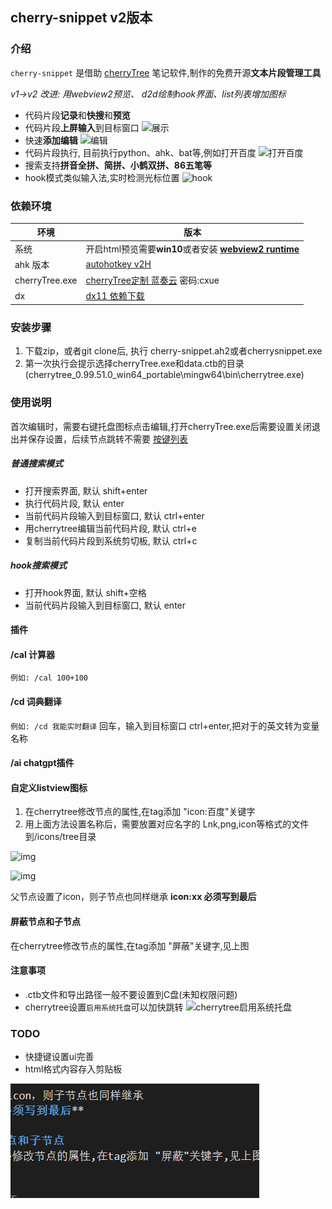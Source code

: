 ## cherry-snippet v2版本

### 介绍
`cherry-snippet` 是借助 [cherryTree](https://www.giuspen.com/cherrytree/) 笔记软件,制作的免费开源**文本片段管理工具**

*v1->v2 改进: 用webview2预览、 d2d绘制hook界面、list列表增加图标*

* 代码片段**记录**和**快搜**和**预览**
* 代码片段**上屏输入**到目标窗口
![展示](./picture/sample.gif)
* 快速**添加编辑**
![编辑](./picture/edit.gif)
* 代码片段执行, 目前执行python、ahk、bat等,例如打开百度
![打开百度](./picture/open_baidu.gif)
* 搜索支持**拼音全拼、简拼、小鹤双拼、86五笔等**
* hook模式类似输入法,实时检测光标位置
![hook](./picture/HOOK.gif)

### 依赖环境
|环境|版本|
|-|-|
|系统|开启html预览需要**win10**或者安装 **[webview2 runtime](https://msedge.sf.dl.delivery.mp.microsoft.com/filestreamingservice/files/3c9f7ac6-fb0a-4eb7-b1fd-44c57613a3f5/MicrosoftEdgeWebView2RuntimeInstallerX64.exe)**|
|ahk 版本| [autohotkey v2H](https://github.com/thqby/AutoHotkey_H/releases)|
|cherryTree.exe|[cherryTree定制 蓝奏云](https://wwob.lanzoum.com/iq85Y15stpmb) 密码:cxue
|dx| [dx11 依赖下载](https://zhangyue667.lanzouh.com/DirectXRepairEnhanced)|

### 安装步骤
1. 下载zip，或者git clone后, 执行 cherry-snippet.ah2或者cherrysnippet.exe
2. 第一次执行会提示选择cherryTree.exe和data.ctb的目录(cherrytree_0.99.51.0_win64_portable\mingw64\bin\cherrytree.exe)

### 使用说明
首次编辑时，需要右键托盘图标点击编辑,打开cherryTree.exe后需要设置关闭退出并保存设置，后续节点跳转不需要
[按键列表](https://wyagd001.github.io/v2/docs/KeyList.htm#general)
##### 普通搜索模式
* 打开搜索界面, 默认 shift+enter
* 执行代码片段, 默认 enter
* 当前代码片段输入到目标窗口, 默认 ctrl+enter 
* 用cherrytree编辑当前代码片段, 默认 ctrl+e 
* 复制当前代码片段到系统剪切板, 默认 ctrl+c 

##### hook搜索模式
* 打开hook界面, 默认 shift+空格
* 当前代码片段输入到目标窗口, 默认 enter 

#### 插件
#### /cal 计算器
`例如: /cal 100+100`
#### /cd 词典翻译
`例如: /cd 我能实时翻译`
回车，输入到目标窗口
ctrl+enter,把对于的英文转为变量名称

#### /ai chatgpt插件

#### 自定义listview图标
1. 在cherrytree修改节点的属性,在tag添加 "icon:百度"关键字
2. 用上面方法设置名称后，需要放置对应名字的 Lnk,png,icon等格式的文件到/icons/tree目录

![img](https://img2023.cnblogs.com/blog/2850002/202302/2850002-20230222001733261-592590197.png)

![img](https://img2023.cnblogs.com/blog/2850002/202302/2850002-20230222001212880-2097820494.png)

父节点设置了icon，则子节点也同样继承
**icon:xx 必须写到最后**

#### 屏蔽节点和子节点
在cherrytree修改节点的属性,在tag添加 "屏蔽"关键字,见上图


#### 注意事项
* .ctb文件和导出路径一般不要设置到C盘(未知权限问题)
* cherrytree设置`启用系统托盘`可以加快跳转
![cherrytree启用系统托盘](./picture/cherrytree%E8%AE%BE%E7%BD%AE.png)

### TODO
* 快捷键设置ui完善
* html格式内容存入剪贴板

![图 0](images/b685de266f2fba06c5aef9880362969bab870e0202194c13b065c73c0037441c.png)  
